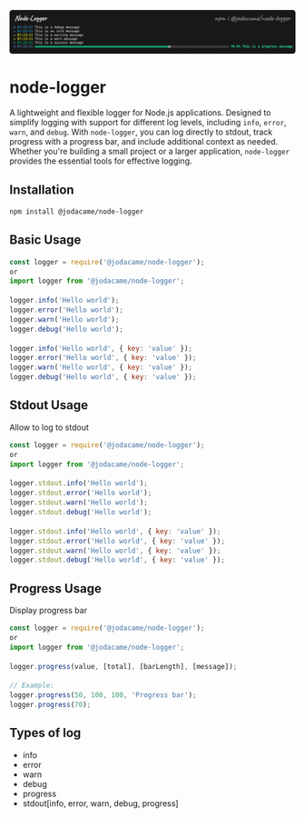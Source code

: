 ![node-logger](./image.png)

# node-logger
A lightweight and flexible logger for Node.js applications. Designed to simplify logging with support for different log levels, including `info`, `error`, `warn`, and `debug`. With `node-logger`, you can log directly to stdout, track progress with a progress bar, and include additional context as needed. Whether you're building a small project or a larger application, `node-logger` provides the essential tools for effective logging.




## Installation
```bash
npm install @jodacame/node-logger
```

## Basic Usage
```javascript
const logger = require('@jodacame/node-logger');
or 
import logger from '@jodacame/node-logger';

logger.info('Hello world');
logger.error('Hello world');
logger.warn('Hello world');
logger.debug('Hello world');

logger.info('Hello world', { key: 'value' });
logger.error('Hello world', { key: 'value' });
logger.warn('Hello world', { key: 'value' });
logger.debug('Hello world', { key: 'value' });

```

## Stdout Usage
Allow to log to stdout

```javascript
const logger = require('@jodacame/node-logger');
or
import logger from '@jodacame/node-logger';

logger.stdout.info('Hello world');
logger.stdout.error('Hello world');
logger.stdout.warn('Hello world');
logger.stdout.debug('Hello world');

logger.stdout.info('Hello world', { key: 'value' });
logger.stdout.error('Hello world', { key: 'value' });
logger.stdout.warn('Hello world', { key: 'value' });
logger.stdout.debug('Hello world', { key: 'value' });

```

## Progress Usage
Display progress bar

```javascript
const logger = require('@jodacame/node-logger');
or
import logger from '@jodacame/node-logger';

logger.progress(value, [total], [barLength], [message]);

// Example:
logger.progress(50, 100, 100, 'Progress bar');
logger.progress(70);

```

## Types of log
- info
- error
- warn
- debug
- progress
- stdout[info, error, warn, debug, progress]


